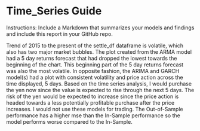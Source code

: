 # Time_Series Guide

Instructions: Include a Markdown that summarizes your models and findings and include this report in your GitHub repo.

Trend of 2015 to the present of the settle_df dataframe is volatile, which also has two major market bubbles. The plot created from the ARMA model had a 5 day returns forecast that had dropped the lowest towards the beginning of the chart. This beginning part of the 5 day returns forecast was also the most volatile. In opposite fashion, the ARIMA and GARCH model(s) had a plot with consistent volatility and price action across the time displayed, 5 days. Based on the time series analysis, I would purchase the yen now since the value is expected to rise through the next 5 days. The risk of the yen would be expected to increase since the price action is headed towards a less potentially profitable purchase after the price increases. I would not use these models for trading. The Out-of-Sample performance has a higher mse than the In-Sample performance so the model performs worse compared to the In-Sample.
